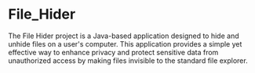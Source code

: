 # File_Hider

The File Hider project is a Java-based application designed to hide and unhide files on a user's computer.
This application provides a simple yet effective way to enhance privacy and protect sensitive data from 
unauthorized access by making files invisible to the standard file explorer.
